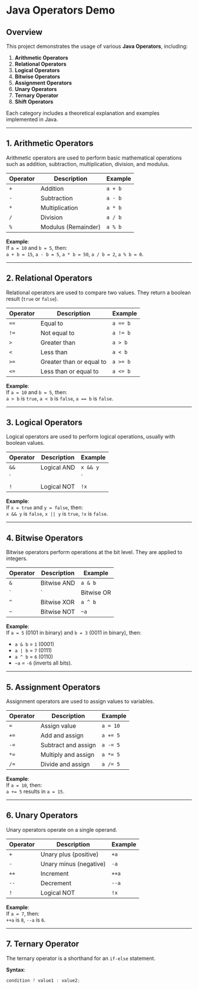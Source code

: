 # Java Operators Demo

## Overview
This project demonstrates the usage of various **Java Operators**, including:

1. **Arithmetic Operators**
2. **Relational Operators**
3. **Logical Operators**
4. **Bitwise Operators**
5. **Assignment Operators**
6. **Unary Operators**
7. **Ternary Operator**
8. **Shift Operators**

Each category includes a theoretical explanation and examples implemented in Java.

---

## 1. **Arithmetic Operators**
Arithmetic operators are used to perform basic mathematical operations such as addition, subtraction, multiplication, division, and modulus.

| Operator | Description           | Example  |
|----------|-----------------------|----------|
| `+`      | Addition              | `a + b`  |
| `-`      | Subtraction           | `a - b`  |
| `*`      | Multiplication        | `a * b`  |
| `/`      | Division              | `a / b`  |
| `%`      | Modulus (Remainder)   | `a % b`  |

**Example**:  
If `a = 10` and `b = 5`, then:  
`a + b = 15`, `a - b = 5`, `a * b = 50`, `a / b = 2`, `a % b = 0`.

---

## 2. **Relational Operators**
Relational operators are used to compare two values. They return a boolean result (`true` or `false`).

| Operator | Description                 | Example   |
|----------|-----------------------------|-----------|
| `==`     | Equal to                    | `a == b`  |
| `!=`     | Not equal to                | `a != b`  |
| `>`      | Greater than                | `a > b`   |
| `<`      | Less than                   | `a < b`   |
| `>=`     | Greater than or equal to    | `a >= b`  |
| `<=`     | Less than or equal to       | `a <= b`  |

**Example**:  
If `a = 10` and `b = 5`, then:  
`a > b` is `true`, `a < b` is `false`, `a == b` is `false`.

---

## 3. **Logical Operators**
Logical operators are used to perform logical operations, usually with boolean values.

| Operator | Description          | Example       |
|----------|----------------------|---------------|
| `&&`     | Logical AND          | `x && y`      |
| `||`     | Logical OR           | `x || y`      |
| `!`      | Logical NOT          | `!x`          |

**Example**:  
If `x = true` and `y = false`, then:  
`x && y` is `false`, `x || y` is `true`, `!x` is `false`.

---

## 4. **Bitwise Operators**
Bitwise operators perform operations at the bit level. They are applied to integers.

| Operator | Description           | Example       |
|----------|-----------------------|---------------|
| `&`      | Bitwise AND           | `a & b`       |
| `|`      | Bitwise OR            | `a | b`       |
| `^`      | Bitwise XOR           | `a ^ b`       |
| `~`      | Bitwise NOT           | `~a`          |

**Example**:  
If `a = 5` (0101 in binary) and `b = 3` (0011 in binary), then:
- `a & b` = `1`  (0001)
- `a | b` = `7`  (0111)
- `a ^ b` = `6`  (0110)
- `~a` = `-6` (inverts all bits).

---

## 5. **Assignment Operators**
Assignment operators are used to assign values to variables.

| Operator | Description             | Example     |
|----------|-------------------------|-------------|
| `=`      | Assign value            | `a = 10`    |
| `+=`     | Add and assign           | `a += 5`    |
| `-=`     | Subtract and assign      | `a -= 5`    |
| `*=`     | Multiply and assign      | `a *= 5`    |
| `/=`     | Divide and assign        | `a /= 5`    |

**Example**:  
If `a = 10`, then:  
`a += 5` results in `a = 15`.

---

## 6. **Unary Operators**
Unary operators operate on a single operand.

| Operator | Description               | Example   |
|----------|---------------------------|-----------|
| `+`      | Unary plus (positive)     | `+a`      |
| `-`      | Unary minus (negative)    | `-a`      |
| `++`     | Increment                 | `++a`     |
| `--`     | Decrement                 | `--a`     |
| `!`      | Logical NOT               | `!x`      |

**Example**:  
If `a = 7`, then:  
`++a` is `8`, `--a` is `6`.

---

## 7. **Ternary Operator**
The ternary operator is a shorthand for an `if-else` statement.

**Syntax**:
```java
condition ? value1 : value2;
